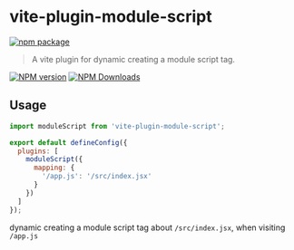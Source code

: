 # vite-plugin-module-script

[![npm package](https://nodei.co/npm/vite-plugin-module-script.png?downloads=true&downloadRank=true&stars=true)](https://www.npmjs.com/package/vite-plugin-module-script)

> A vite plugin for dynamic creating a module script tag.

[![NPM version](https://img.shields.io/npm/v/vite-plugin-module-script.svg?style=flat)](https://npmjs.org/package/vite-plugin-module-script)
[![NPM Downloads](https://img.shields.io/npm/dm/vite-plugin-module-script.svg?style=flat)](https://npmjs.org/package/vite-plugin-module-script)

## Usage

```js
import moduleScript from 'vite-plugin-module-script';

export default defineConfig({
  plugins: [
    moduleScript({
      mapping: {
        '/app.js': '/src/index.jsx'
      }
    })
  ]
});
```

dynamic creating a module script tag about `/src/index.jsx`, when visiting `/app.js`